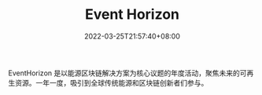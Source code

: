 ﻿---
weight: 
title: "Event Horizon"
description: "EventHorizon 是以能源区块链解决方案为核心议题的年度活动，聚焦未来的可再生资源"
date: 2022-03-25T21:57:40+08:00
lastmod: 2022-03-25T16:45:40+08:00
draft: false
authors: ["Metabd"]
featuredImage: "event-horizon.jpg"
link: ""
tags: ["元宇宙社区","Event Horizon"]
categories: ["navigation"]
navigation: ["元宇宙社区"]
lightgallery: true
toc: true
pinned: false
recommend: false
recommend1: false
---
EventHorizon 是以能源区块链解决方案为核心议题的年度活动，聚焦未来的可再生资源。一年一度，吸引到全球传统能源和区块链创新者们参与。
